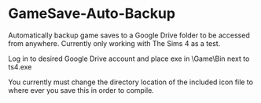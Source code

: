 # GameSave-Auto-Backup
Automatically backup game saves to a Google Drive folder to be accessed from anywhere.
Currently only working with The Sims 4 as a test.

Log in to desired Google Drive account and place exe in \Game\Bin next to ts4.exe

You currently must change the directory location of the included icon file to where ever you save this in order to compile.